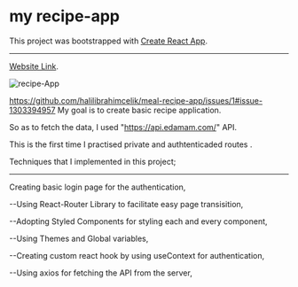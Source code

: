 # my recipe-app

This project was bootstrapped with [Create React App](https://github.com/facebook/create-react-app).
*****
[Website Link](https://halilibrahimcelik.github.io/meal-recipe-app/).

![recipe-App](https://user-images.githubusercontent.com/92088301/178738252-9aaf8e2c-78ce-4e43-8a7d-c8908a9d7f8b.gif)


https://github.com/halilibrahimcelik/meal-recipe-app/issues/1#issue-1303394957
 My goal is to create basic recipe application. 

So as to  fetch the data, I used  "https://api.edamam.com/" API.

This is the first time I practised private and  authtenticaded routes .
 
 Techniques that I  implemented in this project;
 *****
Creating basic login page for the authentication,

--Using React-Router  Library to facilitate easy page transisition,

--Adopting Styled Components for styling each and every component,

--Using Themes and Global variables, 

--Creating custom react hook by using useContext for authentication,

--Using axios for fetching the API from the server,
